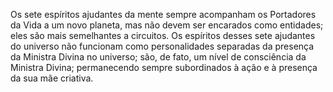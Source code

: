 ﻿Os sete espíritos ajudantes da mente sempre acompanham os Portadores da Vida a um novo planeta, mas não devem ser encarados como entidades; eles são mais semelhantes a circuitos. Os espíritos desses sete ajudantes do universo não funcionam como personalidades separadas da presença da Ministra Divina no universo; são, de fato, um nível de consciência da Ministra Divina; permanecendo sempre subordinados à ação e à presença da sua mãe criativa.
